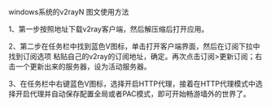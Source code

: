 windows系统的v2rayN 图文使用方法

1、第一步按照地址下载v2ray客户端，然后解压缩后打开应用。

2、第二步在任务栏中找到蓝色V图标，单击打开客户端界面，然后在订阅下拉中找到订阅选项
粘贴自己的v2ray的订阅地址，确定。再次点击订阅>更新订阅；右击一个更新出来的服务器，设为活动服务器。

3、在任务栏中右键蓝色V图标，选择开启HTTP代理，接着在HTTP代理模式中选择开启代理并自动保存配置全局或者PAC模式，即可开始畅游墙外的世界了。
